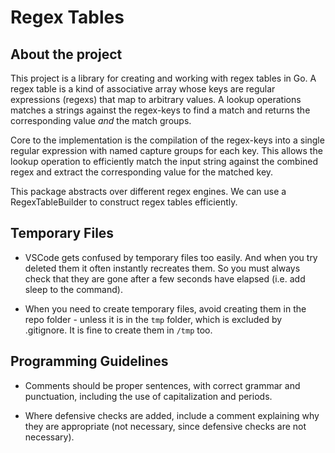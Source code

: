 # Regex Tables

## About the project

This project is a library for creating and working with regex tables in Go.
A regex table is a kind of associative array whose keys are regular
expressions (regexs) that map to arbitrary values. A lookup operations matches
a strings against the regex-keys to find a match and returns the corresponding
value _and_ the match groups.

Core to the implementation is the compilation of the regex-keys into a single
regular expression with named capture groups for each key. This allows the
lookup operation to efficiently match the input string against the combined 
regex and extract the corresponding value for the matched key.

This package abstracts over different regex engines. We can use a 
RegexTableBuilder to construct regex tables efficiently.

## Temporary Files

- VSCode gets confused by temporary files too easily. And when you try 
  deleted them it often instantly recreates them. So you must always check
  that they are gone after a few seconds have elapsed (i.e. add sleep to
  the command).

- When you need to create temporary files, avoid creating them in the repo 
  folder - unless it is in the `tmp` folder, which is excluded by .gitignore.
  It is fine to create them in `/tmp` too.

## Programming Guidelines

- Comments should be proper sentences, with correct grammar and punctuation,
  including the use of capitalization and periods.

- Where defensive checks are added, include a comment explaining why they are
  appropriate (not necessary, since defensive checks are not necessary).


